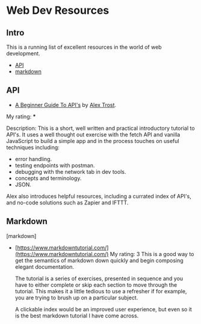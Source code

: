 # Web Dev Resources

## Intro

This is a running list of excellent resources in the world of web development.

- [API](#api)
- [markdown](#markdown)

## API


- [A Beginner Guide To API's](https://snipcart.com/blog/integrating-apis-introduction) by [Alex Trost](https://snipcart.com/blog?author=7303).

My rating: **\***

Description: This is a short, well written and practical introductory tutorial to API's. It uses a well thought out exercise with the fetch API and vanilla JavaScript to build a simple app and in the process touches on useful techniques including:

- error handling.
- testing endpoints with postman.
- debugging with the network tab in dev tools.
- concepts and terminology.
- JSON.

Alex also introduces helpful resources, including a currated index of API's, and no-code solutions such as Zapier and IFTTT.

## Markdown

[markdown]

- [https://www.markdowntutorial.com/](https://www.markdowntutorial.com/)
  My rating: 3
  This is a good way to get the semantics of markdown down quickly and begin composing elegant documentation.

  The tutorial is a series of exercises, presented in sequence and you have to either complete or skip each section to move through the tutorial. This makes it a little tedious to use a refresher if for example, you are trying to brush up on a particular subject.

  A clickable index would be an improved user experience, but even so it is the best markdown tutorial I have come across.

